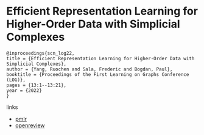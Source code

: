 # Efficient Representation Learning for Higher-Order Data with Simplicial Complexes

```
@inproceedings{scn_log22,
title = {Efficient Representation Learning for Higher-Order Data with Simplicial Complexes},
author = {Yang, Ruochen and Sala, Frederic and Bogdan, Paul},
booktitle = {Proceedings of the First Learning on Graphs Conference (LOG)},
pages = {13:1--13:21},
year = {2022}
}
```

links
- [pmlr](https://proceedings.mlr.press/v198/yang22a.html)
- [openreview](https://openreview.net/forum?id=nGqJY4DODN)
